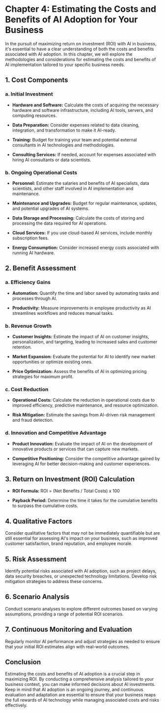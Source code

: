 Chapter 4: Estimating the Costs and Benefits of AI Adoption for Your Business
=============================================================================

In the pursuit of maximizing return on investment (ROI) with AI in business, it's essential to have a clear understanding of both the costs and benefits associated with AI adoption. In this chapter, we will explore the methodologies and considerations for estimating the costs and benefits of AI implementation tailored to your specific business needs.

**1. Cost Components**
----------------------

### **a. Initial Investment**

* **Hardware and Software:** Calculate the costs of acquiring the necessary hardware and software infrastructure, including AI tools, servers, and computing resources.

* **Data Preparation:** Consider expenses related to data cleaning, integration, and transformation to make it AI-ready.

* **Training:** Budget for training your team and potential external consultants in AI technologies and methodologies.

* **Consulting Services:** If needed, account for expenses associated with hiring AI consultants or data scientists.

### **b. Ongoing Operational Costs**

* **Personnel:** Estimate the salaries and benefits of AI specialists, data scientists, and other staff involved in AI implementation and maintenance.

* **Maintenance and Upgrades:** Budget for regular maintenance, updates, and potential upgrades of AI systems.

* **Data Storage and Processing:** Calculate the costs of storing and processing the data required for AI operations.

* **Cloud Services:** If you use cloud-based AI services, include monthly subscription fees.

* **Energy Consumption:** Consider increased energy costs associated with running AI hardware.

**2. Benefit Assessment**
-------------------------

### **a. Efficiency Gains**

* **Automation:** Quantify the time and labor saved by automating tasks and processes through AI.

* **Productivity:** Measure improvements in employee productivity as AI streamlines workflows and reduces manual tasks.

### **b. Revenue Growth**

* **Customer Insights:** Estimate the impact of AI on customer insights, personalization, and targeting, leading to increased sales and customer retention.

* **Market Expansion:** Evaluate the potential for AI to identify new market opportunities or optimize existing ones.

* **Price Optimization:** Assess the benefits of AI in optimizing pricing strategies for maximum profit.

### **c. Cost Reduction**

* **Operational Costs:** Calculate the reduction in operational costs due to improved efficiency, predictive maintenance, and resource optimization.

* **Risk Mitigation:** Estimate the savings from AI-driven risk management and fraud detection.

### **d. Innovation and Competitive Advantage**

* **Product Innovation:** Evaluate the impact of AI on the development of innovative products or services that can capture new markets.

* **Competitive Positioning:** Consider the competitive advantage gained by leveraging AI for better decision-making and customer experiences.

**3. Return on Investment (ROI) Calculation**
---------------------------------------------

* **ROI Formula:** ROI = (Net Benefits / Total Costs) x 100

* **Payback Period:** Determine the time it takes for the cumulative benefits to surpass the cumulative costs.

**4. Qualitative Factors**
--------------------------

Consider qualitative factors that may not be immediately quantifiable but are still essential for assessing AI's impact on your business, such as improved customer satisfaction, brand reputation, and employee morale.

**5. Risk Assessment**
----------------------

Identify potential risks associated with AI adoption, such as project delays, data security breaches, or unexpected technology limitations. Develop risk mitigation strategies to address these concerns.

**6. Scenario Analysis**
------------------------

Conduct scenario analyses to explore different outcomes based on varying assumptions, providing a range of potential ROI scenarios.

**7. Continuous Monitoring and Evaluation**
-------------------------------------------

Regularly monitor AI performance and adjust strategies as needed to ensure that your initial ROI estimates align with real-world outcomes.

**Conclusion**
--------------

Estimating the costs and benefits of AI adoption is a crucial step in maximizing ROI. By conducting a comprehensive analysis tailored to your business context, you can make informed decisions about AI investments. Keep in mind that AI adoption is an ongoing journey, and continuous evaluation and adaptation are essential to ensure that your business reaps the full rewards of AI technology while managing associated costs and risks effectively.
